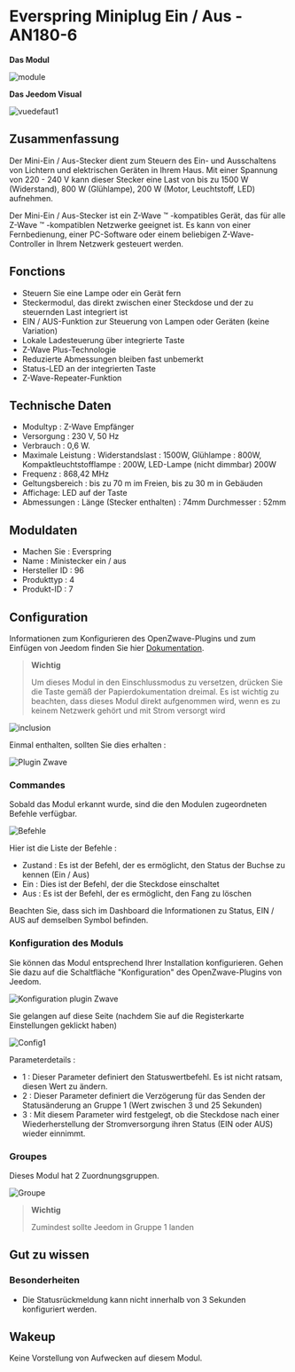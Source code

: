 # Everspring Miniplug Ein / Aus - AN180-6

**Das Modul**

![module](images/everspring.AN180-6/module.jpg)

**Das Jeedom Visual**

![vuedefaut1](images/everspring.AN180-6/vuedefaut1.jpg)

## Zusammenfassung

Der Mini-Ein / Aus-Stecker dient zum Steuern des Ein- und Ausschaltens von Lichtern und elektrischen Geräten in Ihrem Haus. Mit einer Spannung von 220 - 240 V kann dieser Stecker eine Last von bis zu 1500 W (Widerstand), 800 W (Glühlampe), 200 W (Motor, Leuchtstoff, LED) aufnehmen.

Der Mini-Ein / Aus-Stecker ist ein Z-Wave ™ -kompatibles Gerät, das für alle Z-Wave ™ -kompatiblen Netzwerke geeignet ist. Es kann von einer Fernbedienung, einer PC-Software oder einem beliebigen Z-Wave-Controller in Ihrem Netzwerk gesteuert werden.

## Fonctions

-   Steuern Sie eine Lampe oder ein Gerät fern
-   Steckermodul, das direkt zwischen einer Steckdose und der zu steuernden Last integriert ist
-   EIN / AUS-Funktion zur Steuerung von Lampen oder Geräten (keine Variation)
-   Lokale Ladesteuerung über integrierte Taste
-   Z-Wave Plus-Technologie
-   Reduzierte Abmessungen bleiben fast unbemerkt
-   Status-LED an der integrierten Taste
-   Z-Wave-Repeater-Funktion

## Technische Daten

-   Modultyp : Z-Wave Empfänger
-   Versorgung : 230 V, 50 Hz
-   Verbrauch : 0,6 W.
-   Maximale Leistung : Widerstandslast : 1500W, Glühlampe : 800W, Kompaktleuchtstofflampe : 200W, LED-Lampe (nicht dimmbar) 200W
-   Frequenz : 868,42 MHz
-   Geltungsbereich : bis zu 70 m im Freien, bis zu 30 m in Gebäuden
-   Affichage: LED auf der Taste
-   Abmessungen : Länge (Stecker enthalten) : 74mm Durchmesser : 52mm

## Moduldaten

-   Machen Sie : Everspring
-   Name : Ministecker ein / aus
-   Hersteller ID : 96
-   Produkttyp : 4
-   Produkt-ID : 7

## Configuration

Informationen zum Konfigurieren des OpenZwave-Plugins und zum Einfügen von Jeedom finden Sie hier [Dokumentation](https://doc.jeedom.com/de_DE/plugins/automation%20protocol/openzwave/).

> **Wichtig**
>
> Um dieses Modul in den Einschlussmodus zu versetzen, drücken Sie die Taste gemäß der Papierdokumentation dreimal. Es ist wichtig zu beachten, dass dieses Modul direkt aufgenommen wird, wenn es zu keinem Netzwerk gehört und mit Strom versorgt wird

![inclusion](images/everspring.AN180-6/inclusion.jpg)

Einmal enthalten, sollten Sie dies erhalten :

![Plugin Zwave](images/everspring.AN180-6/information.jpg)

### Commandes

Sobald das Modul erkannt wurde, sind die den Modulen zugeordneten Befehle verfügbar.

![Befehle](images/everspring.AN180-6/commandes.jpg)

Hier ist die Liste der Befehle :

-   Zustand : Es ist der Befehl, der es ermöglicht, den Status der Buchse zu kennen (Ein / Aus)
-   Ein : Dies ist der Befehl, der die Steckdose einschaltet
-   Aus : Es ist der Befehl, der es ermöglicht, den Fang zu löschen

Beachten Sie, dass sich im Dashboard die Informationen zu Status, EIN / AUS auf demselben Symbol befinden.

### Konfiguration des Moduls

Sie können das Modul entsprechend Ihrer Installation konfigurieren. Gehen Sie dazu auf die Schaltfläche "Konfiguration" des OpenZwave-Plugins von Jeedom.

![Konfiguration plugin Zwave](images/plugin/bouton_configuration.jpg)

Sie gelangen auf diese Seite (nachdem Sie auf die Registerkarte Einstellungen geklickt haben)

![Config1](images/everspring.AN180-6/config1.jpg)

Parameterdetails :

-   1 : Dieser Parameter definiert den Statuswertbefehl. Es ist nicht ratsam, diesen Wert zu ändern.
-   2 : Dieser Parameter definiert die Verzögerung für das Senden der Statusänderung an Gruppe 1 (Wert zwischen 3 und 25 Sekunden)
-   3 : Mit diesem Parameter wird festgelegt, ob die Steckdose nach einer Wiederherstellung der Stromversorgung ihren Status (EIN oder AUS) wieder einnimmt.

### Groupes

Dieses Modul hat 2 Zuordnungsgruppen.

![Groupe](images/everspring.AN180-6/groupe.jpg)

> **Wichtig**
>
> Zumindest sollte Jeedom in Gruppe 1 landen

## Gut zu wissen

### Besonderheiten

-   Die Statusrückmeldung kann nicht innerhalb von 3 Sekunden konfiguriert werden.

## Wakeup

Keine Vorstellung von Aufwecken auf diesem Modul.
